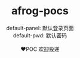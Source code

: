<h1 align="center">afrog-pocs</h1>
<p align="center">default-panel: 默认登录页面 <br/> default-pwd: 默认密码<br/><br/>❤️POC 欢迎投递</p>